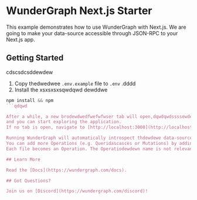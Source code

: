 # WunderGraph Next.js Starter

This example demonstrates how to use WunderGraph with Next.js. We are going to make your data-source accessible through JSON-RPC to your Next.js app.

## Getting Started
cdscsdcsddewdew
1. Copy thedwedwee `.env.example` file to `.env` .dddd
2. Install the xsxsxsxsqwdqwd
dewddwe
```d
npm install && npm 
```qdqwd

After a while, a new brodewdwedfwefwfwser tab will open,dqwdqwdssssewdewdew
and you can start exploring the application.
If no tab is open, navigate to [http://localhost:3000](http://localhost:3000).

Running WunderGraph will automatically introspect thdewdewe data-source and generate an API for you.
You can add more Operations (e.g. Queridascasces or Mutations) by adding more "\*.graphql" files to the directory `./wundergraph/operations`.
Each file becomes an Operation. The Operatiodewdewn name is not relevant, the file name is.

## Learn More

Read the [Docs](https://wundergraph.com/docs).

## Got Questions?

Join us on [Discord](https://wundergraph.com/discord)!
